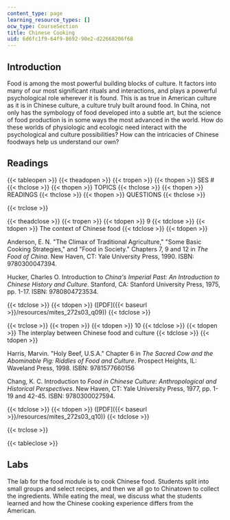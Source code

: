 ```yaml
---
content_type: page
learning_resource_types: []
ocw_type: CourseSection
title: Chinese Cooking
uid: 6d6fc1f9-64f9-8692-90e2-d22668206f68
---
```


Introduction
------------

Food is among the most powerful building blocks of culture. It factors into many of our most significant rituals and interactions, and plays a powerful psychological role wherever it is found. This is as true in American culture as it is in Chinese culture, a culture truly built around food. In China, not only has the symbology of food developed into a subtle art, but the science of food production is in some ways the most advanced in the world. How do these worlds of physiologic and ecologic need interact with the psychological and culture possibilities? How can the intricacies of Chinese foodways help us understand our own?

Readings
--------

{{< tableopen >}}
{{< theadopen >}}
{{< tropen >}}
{{< thopen >}}
SES #
{{< thclose >}}
{{< thopen >}}
TOPICS
{{< thclose >}}
{{< thopen >}}
READINGS
{{< thclose >}}
{{< thopen >}}
QUESTIONS
{{< thclose >}}

{{< trclose >}}

{{< theadclose >}}
{{< tropen >}}
{{< tdopen >}}
9
{{< tdclose >}}
{{< tdopen >}}
The context of Chinese food
{{< tdclose >}}
{{< tdopen >}}


Anderson, E. N. "The Climax of Traditional Agriculture," "Some Basic Cooking Strategies," and "Food in Society." Chapters 7, 9 and 12 in _The Food of China_. New Haven, CT: Yale University Press, 1990. ISBN: 9780300047394.

Hucker, Charles O. Introduction to _China's Imperial Past: An Introduction to Chinese History and Culture_. Stanford, CA: Stanford University Press, 1975, pp. 1-17. ISBN: 9780804723534.


{{< tdclose >}}
{{< tdopen >}}
([PDF]({{< baseurl >}}/resources/mites_272s03_q09))
{{< tdclose >}}

{{< trclose >}}
{{< tropen >}}
{{< tdopen >}}
10
{{< tdclose >}}
{{< tdopen >}}
The interplay between Chinese food and culture
{{< tdclose >}}
{{< tdopen >}}


Harris, Marvin. "Holy Beef, U.S.A." Chapter 6 in _The Sacred Cow and the Abominable Pig: Riddles of Food and Culture_. Prospect Heights, IL: Waveland Press, 1998. ISBN: 9781577660156

Chang, K. C. Introduction to _Food in Chinese Culture: Anthropological and Historical Perspectives_. New Haven, CT: Yale University Press, 1977, pp. 1-19 and 42-45. ISBN: 9780300027594.


{{< tdclose >}}
{{< tdopen >}}
([PDF]({{< baseurl >}}/resources/mites_272s03_q10))
{{< tdclose >}}

{{< trclose >}}

{{< tableclose >}}

Labs
----

The lab for the food module is to cook Chinese food. Students split into small groups and select recipes, and then we all go to Chinatown to collect the ingredients. While eating the meal, we discuss what the students learned and how the Chinese cooking experience differs from the American.